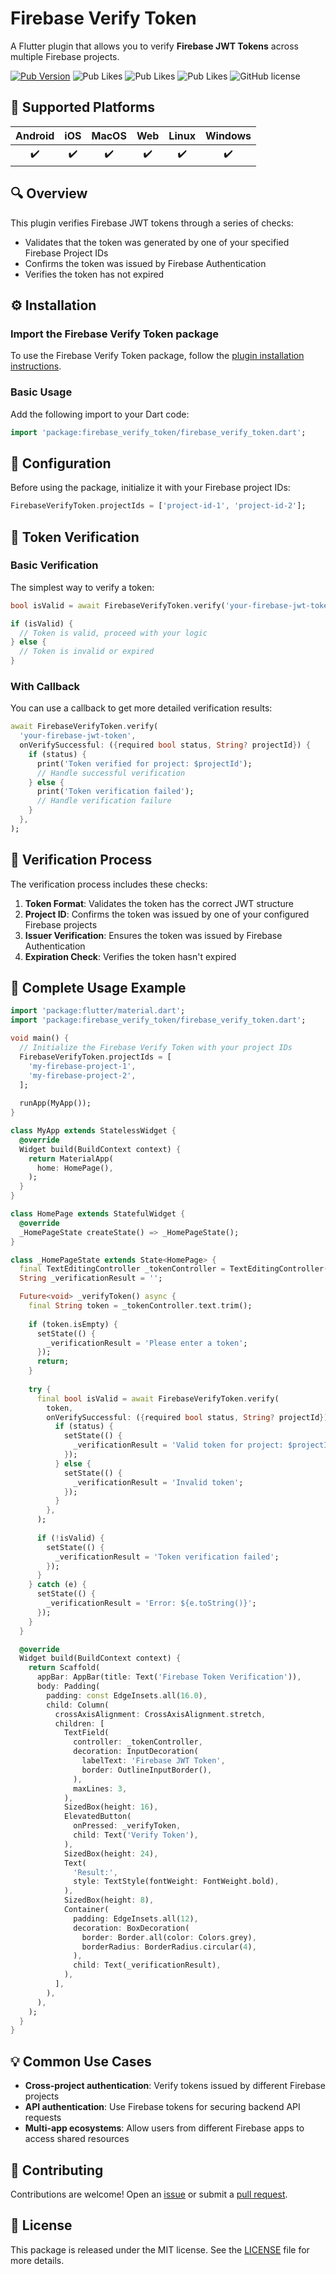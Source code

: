 # Firebase Verify Token

A Flutter plugin that allows you to verify **Firebase JWT Tokens** across multiple Firebase projects.

[![Pub Version](https://img.shields.io/pub/v/firebase_verify_token?style=flat-square&logo=dart)](https://pub.dev/packages/firebase_verify_token)
![Pub Likes](https://img.shields.io/pub/likes/firebase_verify_token)
![Pub Likes](https://img.shields.io/pub/points/firebase_verify_token)
![Pub Likes](https://img.shields.io/pub/popularity/firebase_verify_token)
![GitHub license](https://img.shields.io/github/license/enzo-desimone/check_app_version?style=flat-square)

## 📱 Supported Platforms

| Android | iOS | MacOS | Web | Linux | Windows |
|:-------:|:---:|:-----:|:---:|:-----:|:-------:|
|    ✔️   |  ✔️  |   ✔️  |  ✔️  |   ✔️  |    ✔️   |

## 🔍 Overview

This plugin verifies Firebase JWT tokens through a series of checks:

- Validates that the token was generated by one of your specified Firebase Project IDs
- Confirms the token was issued by Firebase Authentication
- Verifies the token has not expired

## ⚙️ Installation

### Import the Firebase Verify Token package
To use the Firebase Verify Token package, follow the [plugin installation instructions](https://pub.dev/packages/firebase_verify_token/install).

### Basic Usage

Add the following import to your Dart code:
```dart
import 'package:firebase_verify_token/firebase_verify_token.dart';
```

## 🔐 Configuration

Before using the package, initialize it with your Firebase project IDs:

```dart
FirebaseVerifyToken.projectIds = ['project-id-1', 'project-id-2'];
```

## 🧩 Token Verification

### Basic Verification

The simplest way to verify a token:

```dart
bool isValid = await FirebaseVerifyToken.verify('your-firebase-jwt-token');

if (isValid) {
  // Token is valid, proceed with your logic
} else {
  // Token is invalid or expired
}
```

### With Callback

You can use a callback to get more detailed verification results:

```dart
await FirebaseVerifyToken.verify(
  'your-firebase-jwt-token',
  onVerifySuccessful: ({required bool status, String? projectId}) {
    if (status) {
      print('Token verified for project: $projectId');
      // Handle successful verification
    } else {
      print('Token verification failed');
      // Handle verification failure
    }
  },
);
```

## 📝 Verification Process

The verification process includes these checks:

1. **Token Format**: Validates the token has the correct JWT structure
2. **Project ID**: Confirms the token was issued by one of your configured Firebase projects
3. **Issuer Verification**: Ensures the token was issued by Firebase Authentication
4. **Expiration Check**: Verifies the token hasn't expired

## 🔄 Complete Usage Example

```dart
import 'package:flutter/material.dart';
import 'package:firebase_verify_token/firebase_verify_token.dart';

void main() {
  // Initialize the Firebase Verify Token with your project IDs
  FirebaseVerifyToken.projectIds = [
    'my-firebase-project-1',
    'my-firebase-project-2',
  ];
  
  runApp(MyApp());
}

class MyApp extends StatelessWidget {
  @override
  Widget build(BuildContext context) {
    return MaterialApp(
      home: HomePage(),
    );
  }
}

class HomePage extends StatefulWidget {
  @override
  _HomePageState createState() => _HomePageState();
}

class _HomePageState extends State<HomePage> {
  final TextEditingController _tokenController = TextEditingController();
  String _verificationResult = '';

  Future<void> _verifyToken() async {
    final String token = _tokenController.text.trim();
    
    if (token.isEmpty) {
      setState(() {
        _verificationResult = 'Please enter a token';
      });
      return;
    }
    
    try {
      final bool isValid = await FirebaseVerifyToken.verify(
        token,
        onVerifySuccessful: ({required bool status, String? projectId}) {
          if (status) {
            setState(() {
              _verificationResult = 'Valid token for project: $projectId';
            });
          } else {
            setState(() {
              _verificationResult = 'Invalid token';
            });
          }
        },
      );
      
      if (!isValid) {
        setState(() {
          _verificationResult = 'Token verification failed';
        });
      }
    } catch (e) {
      setState(() {
        _verificationResult = 'Error: ${e.toString()}';
      });
    }
  }

  @override
  Widget build(BuildContext context) {
    return Scaffold(
      appBar: AppBar(title: Text('Firebase Token Verification')),
      body: Padding(
        padding: const EdgeInsets.all(16.0),
        child: Column(
          crossAxisAlignment: CrossAxisAlignment.stretch,
          children: [
            TextField(
              controller: _tokenController,
              decoration: InputDecoration(
                labelText: 'Firebase JWT Token',
                border: OutlineInputBorder(),
              ),
              maxLines: 3,
            ),
            SizedBox(height: 16),
            ElevatedButton(
              onPressed: _verifyToken,
              child: Text('Verify Token'),
            ),
            SizedBox(height: 24),
            Text(
              'Result:',
              style: TextStyle(fontWeight: FontWeight.bold),
            ),
            SizedBox(height: 8),
            Container(
              padding: EdgeInsets.all(12),
              decoration: BoxDecoration(
                border: Border.all(color: Colors.grey),
                borderRadius: BorderRadius.circular(4),
              ),
              child: Text(_verificationResult),
            ),
          ],
        ),
      ),
    );
  }
}
```

## 💡 Common Use Cases

- **Cross-project authentication**: Verify tokens issued by different Firebase projects
- **API authentication**: Use Firebase tokens for securing backend API requests
- **Multi-app ecosystems**: Allow users from different Firebase apps to access shared resources

## 🤝 Contributing

Contributions are welcome! Open an [issue](https://github.com/your-username/firebase_verify_token/issues) or submit a [pull request](https://github.com/your-username/firebase_verify_token/pulls).

## 📃 License

This package is released under the MIT license. See the [LICENSE](https://github.com/your-username/firebase_verify_token/blob/master/LICENSE) file for more details.